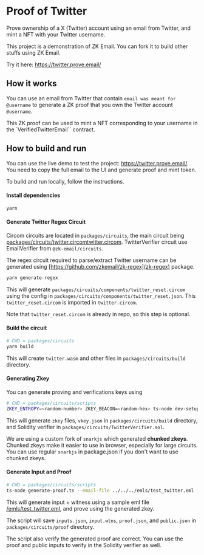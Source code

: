 # Proof of Twitter

Prove ownership of a X (Twitter) account using an email from Twitter, and mint a NFT with your Twitter username.

This project is a demonstration of ZK Email. You can fork it to build other stuffs using ZK Email.

Try it here: https://twitter.prove.email/

## How it works

You can use an email from Twitter that contain `email was meant for @username` to generate a ZK proof that you own the Twitter account `@username`. 

This ZK proof can be used to mint a NFT corresponding to your username in the `VerifiedTwitterEmail`` contract.

## How to build and run

You can use the live demo to test the project: https://twitter.prove.email/. You need to copy the full email to the UI and generate proof and mint token.

To build and run locally, follow the instructions.

#### Install dependencies

```bash
yarn
```

#### Generate Twitter Regex Circuit

Circom circuits are located in `packages/circuits`, the main circuit being [packages/circuits/twitter.circomtwitter.circom](packages/circuits/twitter.circom). TwitterVerifier circuit use EmailVerifier from `@zk-email/circuits`.

The regex circuit required to parse/extract Twitter username can be generated using [https://github.com/zkemail/zk-regex](zk-regex) package.

```bash
yarn generate-regex
```

This will generate `packages/circuits/components/twitter_reset.circom` using the config in `packages/circuits/components/twitter_reset.json`. This `twitter_reset.circom` is imported in `twitter.circom`.

Note that `twitter_reset.circom` is already in repo, so this step is optional.

#### Build the circuit

```bash
# CWD = packages/circuits
yarn build
```

This will create `twitter.wasm` and other files in `packages/circuits/build` directory.

#### Generating Zkey

You can generate proving and verifications keys using 
```bash
# CWD = packages/circuits/scripts
ZKEY_ENTROPY=<random-number> ZKEY_BEACON=<random-hex> ts-node dev-setup.ts 
```

This will generate `zkey` files, `vkey.json` in `packages/circuits/build` directory, and Solidity verifier in `packages/circuits/TwitterVerifier.sol`.

We are using a custom fork of `snarkjs` which generated **chunked zkeys**. Chunked zkeys make it easier to use in browser, especially for large circuits. You can use regular `snarkjs` in package.json if you don't want to use chunked zkeys.


#### Generate Input and Proof

```bash
# CWD = packages/circuits/scripts
ts-node generate-proof.ts --email-file ../../../emls/test_twitter.eml --ethereum-address <your-eth-address>
```

This will generate input + witness using a sample eml file [/emls/test_twitter.eml](/emls/test_twitter.eml), and prove using the generated zkey.

The script will save `inputs.json`, `input.wtns`, `proof.json`, and `public.json` in `packages/circuits/proof` directory.

The script also verify the generated proof are correct. You can use the proof and public inputs to verify in the Solidity verifier as well.

